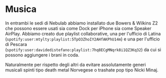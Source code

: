 # Musica

In entrambi le sedi di Nebulab abbiamo installato due Bowers & Wilkins Z2 che possono essere usati 
sia come Dock per iPhone sia come Speaker AirPlay.  Abbiamo creato due playlist collaborative, una 
per l'ufficio di Latina (`spotify:user:mtylty:playlist:5TpO3ZhoIY2AHfAKPhU14m`) e una per l'ufficio 
di Pescara (`spotify:user:davidedistefano:playlist:7hq8ECgMNqrk8i1QZ3Kq32`) da cui si possono 
aggiungere i brani in coda. 

Naturalmente per rispetto degli altri da evitare assolutamente generi musicali spinti tipo death 
metal Norvegese o trashate pop tipo Nicki Minaj.
